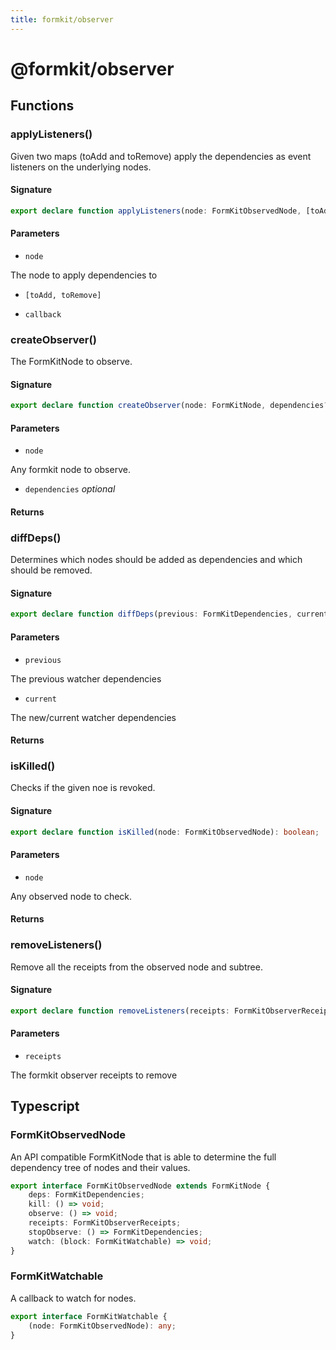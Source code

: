 ```yaml
---
title: formkit/observer
---
```


# @formkit/observer

<page-toc></page-toc>

## Functions

### applyListeners()

Given two maps (toAdd and toRemove) apply the dependencies as event listeners on the underlying nodes.

#### Signature

```typescript
export declare function applyListeners(node: FormKitObservedNode, [toAdd, toRemove]: [FormKitDependencies, FormKitDependencies], callback: FormKitEventListener): void;
```

#### Parameters

* `node`

The node to apply dependencies to

* `[toAdd, toRemove]`

* `callback`

### createObserver()

The FormKitNode to observe.

#### Signature

```typescript
export declare function createObserver(node: FormKitNode, dependencies?: FormKitDependencies): FormKitObservedNode;
```

#### Parameters

* `node`

Any formkit node to observe.

* `dependencies` *optional*

#### Returns

### diffDeps()

Determines which nodes should be added as dependencies and which should be removed.

#### Signature

```typescript
export declare function diffDeps(previous: FormKitDependencies, current: FormKitDependencies): [FormKitDependencies, FormKitDependencies];
```

#### Parameters

* `previous`

The previous watcher dependencies

* `current`

The new/current watcher dependencies

#### Returns

### isKilled()

Checks if the given noe is revoked.

#### Signature

```typescript
export declare function isKilled(node: FormKitObservedNode): boolean;
```

#### Parameters

* `node`

Any observed node to check.

#### Returns

### removeListeners()

Remove all the receipts from the observed node and subtree.

#### Signature

```typescript
export declare function removeListeners(receipts: FormKitObserverReceipts): void;
```

#### Parameters

* `receipts`

The formkit observer receipts to remove

## Typescript

### FormKitObservedNode

An API compatible FormKitNode that is able to determine the full dependency tree of nodes and their values.

```typescript
export interface FormKitObservedNode extends FormKitNode {
    deps: FormKitDependencies;
    kill: () => void;
    observe: () => void;
    receipts: FormKitObserverReceipts;
    stopObserve: () => FormKitDependencies;
    watch: (block: FormKitWatchable) => void;
}
```

### FormKitWatchable

A callback to watch for nodes.

```typescript
export interface FormKitWatchable {
    (node: FormKitObservedNode): any;
}
```